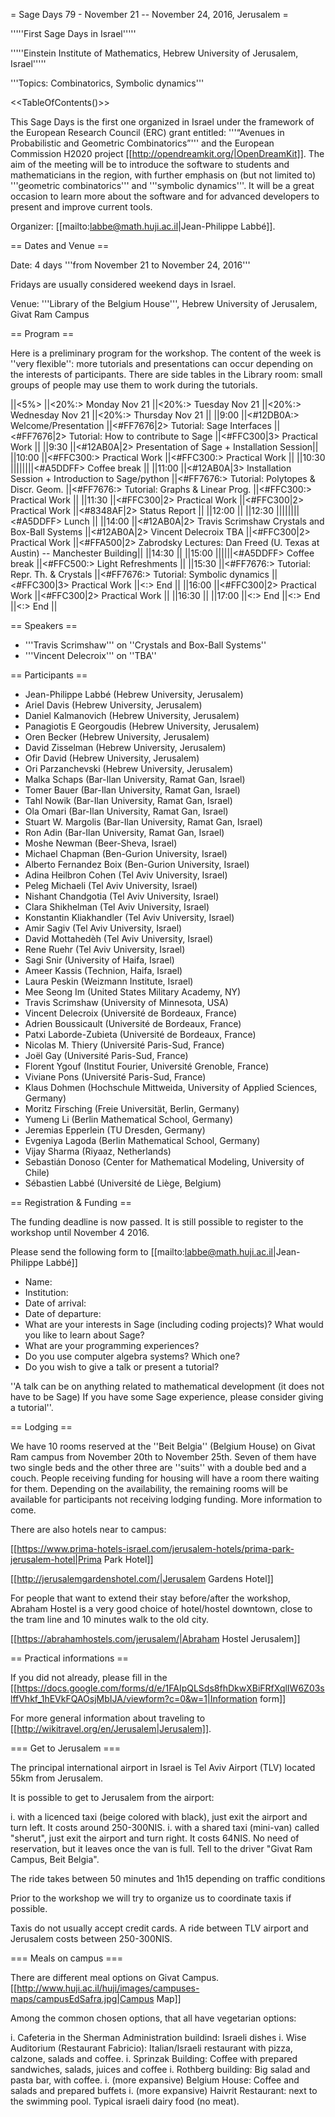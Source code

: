 = Sage Days 79 - November 21 -- November 24, 2016, Jerusalem =

'''''First Sage Days in Israel'''''

'''''Einstein Institute of Mathematics, Hebrew University of Jerusalem, Israel'''''

'''Topics: Combinatorics, Symbolic dynamics'''

<<TableOfContents()>>

This Sage Days is the first one organized in Israel under the framework of the European Research Council (ERC) grant entitled: '''“Avenues in Probabilistic and Geometric Combinatorics”''' and the European Commission H2020 project [[http://opendreamkit.org/|OpenDreamKit]]. The aim of the meeting will be to introduce the software to students and mathematicians in the region, with further emphasis on (but not limited to) '''geometric combinatorics''' and '''symbolic dynamics'''. It will be a great occasion to learn more about the software and for advanced developers to present and improve current tools.

Organizer: [[mailto:labbe@math.huji.ac.il|Jean-Philippe Labbé]]. 

== Dates and Venue ==

Date: 4 days '''from November 21 to November 24, 2016'''

Fridays are usually considered weekend days in Israel.

Venue: '''Library of the Belgium House''', Hebrew University of Jerusalem, Givat Ram Campus

== Program ==

Here is a preliminary program for the workshop. The content of the week is ''very flexible'': more tutorials and presentations can occur depending on the interests of participants. There are side tables in the Library room: small groups of people may use them to work during the tutorials.

||<5%>   ||<20%:> Monday Nov 21 ||<20%:> Tuesday Nov 21 ||<20%:> Wednesday Nov 21 ||<20%:> Thursday Nov 21 ||
||9:00   ||<#12DB0A:> Welcome/Presentation ||<#FF7676|2> Tutorial: Sage Interfaces ||<#FF7676|2> Tutorial: How to contribute to Sage ||<#FFC300|3> Practical Work ||
||9:30   ||<#12AB0A|2> Presentation of Sage + Installation Session||
||10:00  ||<#FFC300:> Practical Work ||<#FFC300:> Practical Work ||
||10:30  ||||||||<#A5DDFF> Coffee break ||
||11:00  ||<#12AB0A|3> Installation Session + Introduction to Sage/python ||<#FF7676:> Tutorial: Polytopes & Discr. Geom. ||<#FF7676:> Tutorial: Graphs & Linear Prog. ||<#FFC300:> Practical Work ||
||11:30  ||<#FFC300|2> Practical Work ||<#FFC300|2> Practical Work ||<#8348AF|2> Status Report ||
||12:00  ||
||12:30  ||||||||<#A5DDFF> Lunch ||
||14:00  ||<#12AB0A|2> Travis Scrimshaw Crystals and Box-Ball Systems ||<#12AB0A|2> Vincent Delecroix TBA ||<#FFC300|2> Practical Work ||<#FFA500|2> Zabrodsky Lectures: Dan Freed (U. Texas at Austin) -- Manchester Building||
||14:30  ||
||15:00  ||||||<#A5DDFF> Coffee break ||<#FFC500:> Light Refreshments ||
||15:30  ||<#FF7676:> Tutorial: Repr. Th. & Crystals ||<#FF7676:> Tutorial: Symbolic dynamics ||<#FFC300|3> Practical Work ||<:> End ||
||16:00  ||<#FFC300|2> Practical Work ||<#FFC300|2> Practical Work ||
||16:30  ||
||17:00  ||<:> End ||<:> End ||<:> End ||


== Speakers ==

 * '''Travis Scrimshaw''' on ''Crystals and Box-Ball Systems''
 * '''Vincent Delecroix''' on ''TBA''

== Participants ==

 * Jean-Philippe Labbé (Hebrew University, Jerusalem)
 * Ariel Davis (Hebrew University, Jerusalem)
 * Daniel Kalmanovich (Hebrew University, Jerusalem)
 * Panagiotis E Georgoudis (Hebrew University, Jerusalem)
 * Oren Becker (Hebrew University, Jerusalem)
 * David Zisselman (Hebrew University, Jerusalem)
 * Ofir David (Hebrew University, Jerusalem)
 * Ori	Parzanchevski (Hebrew University, Jerusalem)
 * Malka Schaps (Bar-Ilan University, Ramat Gan, Israel)
 * Tomer Bauer (Bar-Ilan University, Ramat Gan, Israel)
 * Tahl Nowik (Bar-Ilan University, Ramat Gan, Israel)
 * Ola Omari (Bar-Ilan University, Ramat Gan, Israel)
 * Stuart W. Margolis (Bar-Ilan University, Ramat Gan, Israel)
 * Ron Adin (Bar-Ilan University, Ramat Gan, Israel)
 * Moshe Newman (Beer-Sheva, Israel)
 * Michael Chapman (Ben-Gurion University, Israel)
 * Alberto Fernandez Boix (Ben-Gurion University, Israel)
 * Adina Heilbron Cohen (Tel Aviv University, Israel)
 * Peleg Michaeli (Tel Aviv University, Israel)
 * Nishant Chandgotia (Tel Aviv University, Israel)
 * Clara Shikhelman (Tel Aviv University, Israel)
 * Konstantin Kliakhandler (Tel Aviv University, Israel)
 * Amir Sagiv (Tel Aviv University, Israel)
 * David Mottahedèh (Tel Aviv University, Israel)
 * Rene	Ruehr (Tel Aviv University, Israel)
 * Sagi Snir (University of Haifa, Israel)
 * Ameer Kassis (Technion, Haifa, Israel)
 * Laura Peskin (Weizmann Institute, Israel)
 * Mee Seong Im (United States Military Academy, NY)
 * Travis Scrimshaw (University of Minnesota, USA)
 * Vincent Delecroix (Université de Bordeaux, France)
 * Adrien Boussicault (Université de Bordeaux, France)
 * Patxi Laborde-Zubieta (Université de Bordeaux, France)
 * Nicolas M. Thiery (Université Paris-Sud, France)
 * Joël Gay (Université Paris-Sud, France)
 * Florent Ygouf (Institut Fourier, Université Grenoble, France)
 * Viviane Pons (Université Paris-Sud, France)
 * Klaus Dohmen (Hochschule Mittweida, University of Applied Sciences, Germany)
 * Moritz Firsching (Freie Universität, Berlin, Germany)
 * Yumeng Li (Berlin Mathematical School, Germany)
 * Jeremias Epperlein (TU Dresden, Germany)
 * Evgeniya Lagoda (Berlin Mathematical School, Germany)
 * Vijay Sharma (Riyaaz, Netherlands)
 * Sebastián Donoso (Center for Mathematical Modeling, University of Chile)
 * Sébastien Labbé (Université de Liège, Belgium)


== Registration & Funding ==

The funding deadline is now passed. It is still possible to register to the workshop until November 4 2016.

Please send the following form to [[mailto:labbe@math.huji.ac.il|Jean-Philippe Labbé]]

 * Name:
 * Institution:
 * Date of arrival:
 * Date of departure:
 * What are your interests in Sage (including coding projects)? What would you like to learn about Sage?
 * What are your programming experiences?
 * Do you use computer algebra systems? Which one?
 * Do you wish to give a talk or present a tutorial? 

''A talk can be on anything related to mathematical development (it does not have to be Sage)
If you have some Sage experience, please consider giving a tutorial''.

== Lodging ==

We have 10 rooms reserved at the ''Beit Belgia'' (Belgium House) on Givat Ram campus from November 20th to November 25th. Seven of them have two single beds and the other three are ''suits'' with a double bed and a couch. People receiving funding for housing will have a room there waiting for them. Depending on the availability, the remaining rooms will be available for participants not receiving lodging funding. More information to come.

There are also hotels near to campus:

[[https://www.prima-hotels-israel.com/jerusalem-hotels/prima-park-jerusalem-hotel|Prima Park Hotel]]

[[http://jerusalemgardenshotel.com/|Jerusalem Gardens Hotel]]

For people that want to extend their stay before/after the workshop, Abraham Hostel is a very good choice of hotel/hostel downtown, close to the tram line and 10 minutes walk to the old city.

[[https://abrahamhostels.com/jerusalem/|Abraham Hostel Jerusalem]]

== Practical informations ==

If you did not already, please fill in the [[https://docs.google.com/forms/d/e/1FAIpQLSds8fhDkwXBiFRfXqlIW6Z03slffVhkf_1hEVkFQAOsjMbIJA/viewform?c=0&w=1|Information form]]

For more general information about traveling to [[http://wikitravel.org/en/Jerusalem|Jerusalem]].

=== Get to Jerusalem ===

The principal international airport in Israel is Tel Aviv Airport (TLV) located 55km from Jerusalem.

It is possible to get to Jerusalem from the airport:

 i. with a licenced taxi (beige colored with black), just exit the airport and turn left. It costs around 250-300NIS.
 i. with a shared taxi (mini-van) called "sherut", just exit the airport and turn right. It costs 64NIS. No need of reservation, but it leaves once the van is full. Tell to the driver "Givat Ram Campus, Beit Belgia".

The ride takes between 50 minutes and 1h15 depending on traffic conditions

Prior to the workshop we will try to organize us to coordinate taxis if possible.

Taxis do not usually accept credit cards. A ride between TLV airport and Jerusalem costs between 250-300NIS.

=== Meals on campus ===

There are different meal options on Givat Campus. [[http://www.huji.ac.il/huji/images/campuses-maps/campusEdSafra.jpg|Campus Map]]

Among the common chosen options, that all have vegetarian options:

 i. Cafeteria in the Sherman Administration buildind: Israeli dishes
 i. Wise Auditorium (Restaurant Fabricio): Italian/Israeli restaurant with pizza, calzone, salads and coffee.
 i. Sprinzak Building: Coffee with prepared sandwiches, salads, juices and coffee
 i. Rothberg building: Big salad and pasta bar, with coffee.
 i. (more expansive) Belgium House: Coffee and salads and prepared buffets 
 i. (more expansive) Haivrit Restaurant: next to the swimming pool. Typical israeli dairy food (no meat).
